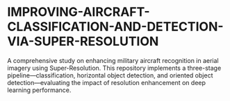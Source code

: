 # IMPROVING-AIRCRAFT-CLASSIFICATION-AND-DETECTION-VIA-SUPER-RESOLUTION
A comprehensive study on enhancing military aircraft recognition in aerial imagery using Super-Resolution. This repository implements a three-stage pipeline—classification, horizontal object detection, and oriented object detection—evaluating the impact of resolution enhancement on deep learning performance.
